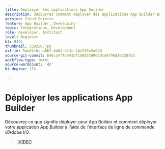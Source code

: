 ```yaml
---
title: Déploiyer les applications App Builder
description: Découvrez comment déployer des applications App Builder pour Adobe Experience Manager (AEM) as a Cloud Service.
version: Cloud Service
feature: App Builder, Developing
topic: Integrations, Development
role: Developer, Architect
level: Beginner
kt: 9461
thumbnail: 339250.jpg
exl-id: 54ad1cbc-a8b5-44b2-b12c-24c530a5a929
source-git-commit: 646ca4f4a441bf1565558002dcd6f96d3e228563
workflow-type: tm+mt
source-wordcount: '45'
ht-degree: 17%

---
```


# Déploiyer les applications App Builder

Découvrez ce que signifie déployer pour App Builder et comment déployer votre application App Builder à l’aide de l’interface de ligne de commande d’Adobe I/O.

>[!VIDEO](https://video.tv.adobe.com/v/339250/?quality=12&learn=on)
